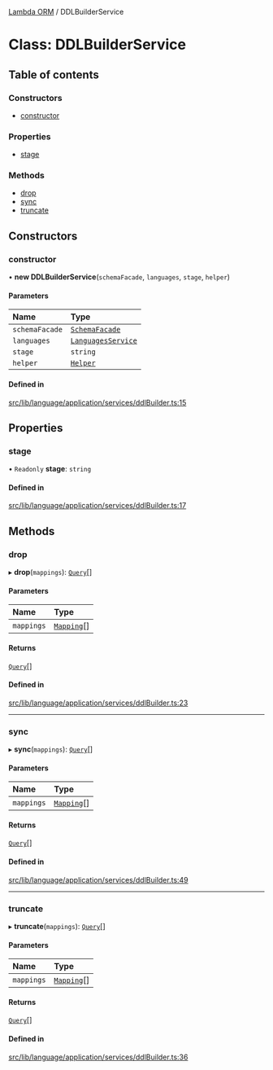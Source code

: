 [Lambda ORM](../README.md) / DDLBuilderService

# Class: DDLBuilderService

## Table of contents

### Constructors

- [constructor](DDLBuilderService.md#constructor)

### Properties

- [stage](DDLBuilderService.md#stage)

### Methods

- [drop](DDLBuilderService.md#drop)
- [sync](DDLBuilderService.md#sync)
- [truncate](DDLBuilderService.md#truncate)

## Constructors

### constructor

• **new DDLBuilderService**(`schemaFacade`, `languages`, `stage`, `helper`)

#### Parameters

| Name | Type |
| :------ | :------ |
| `schemaFacade` | [`SchemaFacade`](SchemaFacade.md) |
| `languages` | [`LanguagesService`](LanguagesService.md) |
| `stage` | `string` |
| `helper` | [`Helper`](Helper.md) |

#### Defined in

[src/lib/language/application/services/ddlBuilder.ts:15](https://github.com/FlavioLionelRita/lambdaorm/blob/0b03cab0/src/lib/language/application/services/ddlBuilder.ts#L15)

## Properties

### stage

• `Readonly` **stage**: `string`

#### Defined in

[src/lib/language/application/services/ddlBuilder.ts:17](https://github.com/FlavioLionelRita/lambdaorm/blob/0b03cab0/src/lib/language/application/services/ddlBuilder.ts#L17)

## Methods

### drop

▸ **drop**(`mappings`): [`Query`](Query.md)[]

#### Parameters

| Name | Type |
| :------ | :------ |
| `mappings` | [`Mapping`](../interfaces/Mapping.md)[] |

#### Returns

[`Query`](Query.md)[]

#### Defined in

[src/lib/language/application/services/ddlBuilder.ts:23](https://github.com/FlavioLionelRita/lambdaorm/blob/0b03cab0/src/lib/language/application/services/ddlBuilder.ts#L23)

___

### sync

▸ **sync**(`mappings`): [`Query`](Query.md)[]

#### Parameters

| Name | Type |
| :------ | :------ |
| `mappings` | [`Mapping`](../interfaces/Mapping.md)[] |

#### Returns

[`Query`](Query.md)[]

#### Defined in

[src/lib/language/application/services/ddlBuilder.ts:49](https://github.com/FlavioLionelRita/lambdaorm/blob/0b03cab0/src/lib/language/application/services/ddlBuilder.ts#L49)

___

### truncate

▸ **truncate**(`mappings`): [`Query`](Query.md)[]

#### Parameters

| Name | Type |
| :------ | :------ |
| `mappings` | [`Mapping`](../interfaces/Mapping.md)[] |

#### Returns

[`Query`](Query.md)[]

#### Defined in

[src/lib/language/application/services/ddlBuilder.ts:36](https://github.com/FlavioLionelRita/lambdaorm/blob/0b03cab0/src/lib/language/application/services/ddlBuilder.ts#L36)

